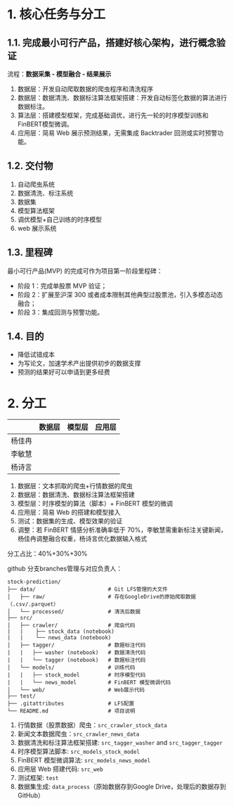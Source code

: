# 1. 核心任务与分工

## 1.1. **完成最小可行产品，搭建好核心架构，进行概念验证**

流程：**数据采集 - 模型融合 - 结果展示**

1. 数据层：开发自动爬取数据的爬虫程序和清洗程序
2. 数据层：数据清洗、数据标注算法框架搭建：开发自动标签化数据的算法进行数据标注。
3. 算法层：搭建模型框架，完成基础调优，进行先一轮的时序模型训练和FinBERT模型微调。
4. 应用层：简易 Web 展示预测结果，无需集成 Backtrader 回测或实时预警功能。

## 1.2. 交付物

1. 自动爬虫系统
2. 数据清洗、标注系统
3. 数据集
4. 模型算法框架
5. 调优模型+自己训练的时序模型
6. web 展示系统

## 1.3. 里程碑

最小可行产品(MVP) 的完成可作为项目第一阶段里程碑：

- 阶段 1：完成单股票 MVP 验证；
- 阶段 2：扩展至沪深 300 或者成本限制其他典型过股票池，引入多模态动态融合；
- 阶段 3：集成回测与预警功能。

## 1.4. 目的

- 降低试错成本
- 为写论文，加速学术产出提供初步的数据支撑
- 预测的结果好可以申请到更多经费

# 2. 分工

|   | 数据层 | 模型层 | 应用层  |
|---|---|---|---|
|  杨佳冉 |   | ||
|  李敏慧 |   | ||
|  杨诗言 |   | ||

1. 数据层：文本抓取的爬虫+行情数据的爬虫
2. 数据层：数据清洗、数据标注算法框架搭建
3. 模型层：时序模型的算法（脚本）+ FinBERT 模型的微调
4. 应用层：简易 Web 的搭建和模型接入
5. 测试：数据集的生成、模型效果的验证
6. 调整：若 FinBERT 情感分析准确率低于 70%，李敏慧需重新标注关键新闻，杨佳冉调整融合权重，杨诗言优化数据输入格式

分工占比：40%+30%+30%

github 分支branches管理与对应负责人：

```plaintext
stock-prediction/
├── data/                       # Git LFS管理的大文件
│   ├── raw/                    # 存在GoogleDrive的原始爬取数据（.csv/.parquet）
│   └── processed/              # 清洗后数据
├── src/
│   ├── crawler/                # 爬虫代码
|   |    ├── stock_data (notebook)  
|   |    └── news_data (notebook)   
│   ├── tagger/                 # 数据标注代码
|   |   ├── washer (notebook)   # 数据清洗代码
|   |   └── tagger (notebook)   # 数据标注代码
│   └── models/                 # 训练代码
|   |   ├── stock_model         # 时序模型代码
|   |   └── news_model          # FinBERT 模型微调代码
│   └── web/                    # Web展示代码
├── test/
├── .gitattributes              # LFS配置
└── README.md                   # 项目说明
```

1. 行情数据（股票数据）爬虫：`src_crawler_stock_data`
2. 新闻文本数据爬虫：`src_crawler_news_data`
3. 数据清洗和标注算法框架搭建: `src_tagger_washer` and `src_tagger_tagger`
4. 时序模型算法脚本: `src_models_stock_model`
5. FinBERT 模型微调算法: `src_models_news_model`
6. 应用层 Web 搭建代码: `src_web`
7. 测试框架: `test`
8. 数据集生成: `data_process`（原始数据存到Google Drive，处理后的数据存到 GitHub）

